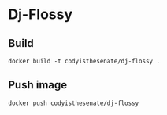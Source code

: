 # Dj-Flossy

## Build

```
docker build -t codyisthesenate/dj-flossy .
```

## Push image

```
docker push codyisthesenate/dj-flossy
```
